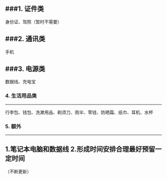 ###1. 证件类
--- 
身份证、驾照（暂时不需要）

###2. 通讯类
---
手机

###3. 电源类
---
数据线、充电宝

### 4. 生活用品类
---
行李包、钱包、洗漱用品、剃须刀、雨伞、零钱、防晒霜、纸巾、耳机、水杯

### 5. 额外
---
1.笔记本电脑和数据线
2.形成时间安排合理最好预留一定时间
---
（不断更新）